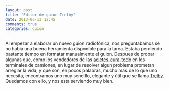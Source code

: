 ```yaml
---
layout: post
title: "Editor de guion Trelby"
date: 2013-06-13 12:45
comments: true
categories: guion
---
```

Al empezar a elaborar un nuevo guion radiofónica, nos preguntabamos se no habia una buena herramienta disponible para la tarea. Estaba perdiendo bastante tiempo en formatar manualmente el guion. Despues de probar algunas que, como los vendedores de las [acietes-cura-todo](http://es.wikipedia.org/wiki/Aceite_de_serpiente) en los terminales de camiones, en lugar de resolver algun problema prometan arreglar la vida, y que son, en pocos palabras, mucho mas de lo que uno necesita, encontramos uno muy sencillo, elegante y útil que se llama [Trelby](http://www.trelby.org/). Quedamos con ello, y nos esta serviendo muy bien.

